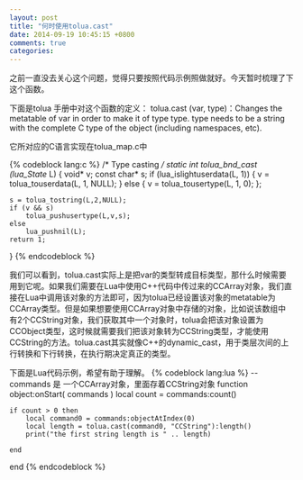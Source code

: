 ```yaml
---
layout: post
title: "何时使用tolua.cast"
date: 2014-09-19 10:45:15 +0800
comments: true
categories: 
---
```


之前一直没去关心这个问题，觉得只要按照代码示例照做就好。今天暂时梳理了下这个函数。

下面是tolua 手册中对这个函数的定义：
tolua.cast (var, type)：Changes the metatable of var in order to make it of type type. type needs to be a string with the complete C type of the object (including namespaces, etc).

它所对应的C语言实现在tolua_map.c中
<!--more-->
{% codeblock lang:c %}
/* Type casting
*/
static int tolua_bnd_cast (lua_State* L)
{
    void* v;
    const char* s;
    if (lua_islightuserdata(L, 1)) {
        v = tolua_touserdata(L, 1, NULL);
    } else {
        v = tolua_tousertype(L, 1, 0);
    };

    s = tolua_tostring(L,2,NULL);
    if (v && s)
        tolua_pushusertype(L,v,s);
    else
        lua_pushnil(L);
    return 1;
}
{% endcodeblock %}

我们可以看到，tolua.cast实际上是把var的类型转成目标类型，那什么时候需要用到它呢。如果我们需要在Lua中使用C++代码中传过来的CCArray对象，我们直接在Lua中调用该对象的方法即可，因为tolua已经设置该对象的metatable为CCArray类型。但是如果想要使用CCArray对象中存储的对象，比如说该数组中有2个CCString对象，我们获取其中一个对象时，tolua会把该对象设置为CCObject类型，这时候就需要我们把该对象转为CCString类型，才能使用CCString的方法。tolua.cast其实就像C++的dynamic_cast，用于类层次间的上行转换和下行转换，在执行期决定真正的类型。

下面是Lua代码示例，希望有助于理解。
{% codeblock lang:lua %}
--commands 是 一个CCArray对象，里面存着CCString对象
function object:onStart( commands )
	local count = commands:count()

	if count > 0 then 
		local command0 = commands:objectAtIndex(0)
		local length = tolua.cast(command0, "CCString"):length()
		print("the first string length is " .. length)

	end 
end
{% endcodeblock %}

